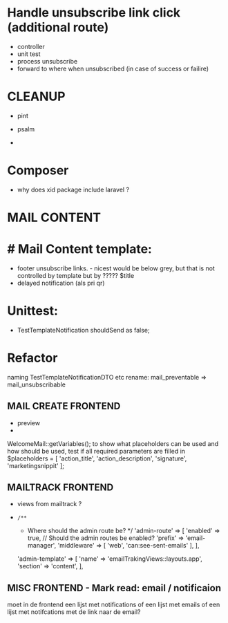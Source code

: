 # Handle unsubscribe link click (additional route)
- controller 
- unit test
- process unsubscribe
- forward to where when unsubscribed (in case of success or failire)

# CLEANUP
- pint
- psalm

- 
# Composer
- why does xid package include laravel ?


# MAIL CONTENT
# # Mail Content template:
- footer unsubscribe links. - nicest would be below grey, but that is not controlled by template but by ????? $title
- delayed notification (als pri qr)


# Unittest:
- TestTemplateNotification shouldSend as false;


# Refactor 
naming TestTemplateNotificationDTO etc
rename: mail_preventable => mail_unsubscribable


## MAIL CREATE FRONTEND
- preview
- 
WelcomeMail::getVariables();
to show what placeholders can be used and how should be used, test if all required parameters are filled in
$placeholders = [
'action_title',
'action_description',
'signature',
'marketingsnippit'
];

## MAILTRACK FRONTEND
- views from mailtrack ?
-     /**
    * Where should the admin route be?
      */
      'admin-route' => [
      'enabled' => true, // Should the admin routes be enabled?
      'prefix' => 'email-manager',
      'middleware' => [
      'web',
      'can:see-sent-emails'
      ],
      ],

  'admin-template' => [
  'name' => 'emailTrakingViews::layouts.app',
  'section' => 'content',
  ],

## MISC FRONTEND - Mark read: email / notificaion
moet in de frontend een lijst met notifications of een lijst met emails of een lijst met notifcations met de link naar de email?
